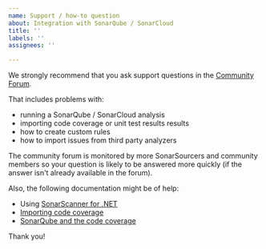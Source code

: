 ```yaml
---
name: Support / how-to question
about: Integration with SonarQube / SonarCloud
title: ''
labels: ''
assignees: ''

---
```


We strongly recommend that you ask support questions in the
[Community Forum](https://community.sonarsource.com/).

That includes problems with:
- running a SonarQube / SonarCloud analysis
- importing code coverage or unit test results results
- how to create custom rules
- how to import issues from third party analyzers

The community forum is monitored by more SonarSourcers and community members so your question is likely to be answered more quickly (if the answer isn't already available in the forum).

Also, the following documentation might be of help:
- Using [SonarScanner for .NET](https://redirect.sonarsource.com/doc/install-configure-scanner-msbuild.html)
- [Importing code coverage](https://community.sonarsource.com/t/9871)
- [SonarQube and the code coverage](https://community.sonarsource.com/t/4725)

Thank you!
